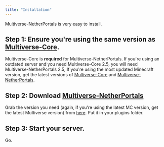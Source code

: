 ```yaml
---
title: "Installation"
---
```


Multiverse-NetherPortals is very easy to install.

## Step 1: Ensure you're using the same version as [Multiverse-Core](https://dev.bukkit.org/projects/multiverse-core/files/).
Multiverse-Core is **required** for Multiverse-NetherPortals. If you're using an outdated server and you need Multiverse-Core 2.5, you will need Multiverse-NetherPortals 2.5, If you're using the most updated Minecraft version, get the latest versions of [Multiverse-Core](https://dev.bukkit.org/projects/multiverse-core/files/) and [Multiverse-NetherPortals](https://dev.bukkit.org/projects/multiverse-netherportals/files/).

## Step 2: Download [Multiverse-NetherPortals](https://dev.bukkit.org/projects/multiverse-netherportals/files/)
Grab the version you need (again, if you're using the latest MC version, get the latest Multiverse version) from [here](https://dev.bukkit.org/projects/multiverse-netherportals/files/). Put it in your plugins folder.

## Step 3: Start your server.
Go.
